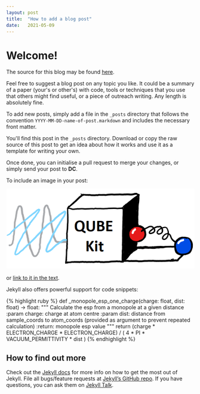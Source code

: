 ```yaml
---
layout: post
title:  "How to add a blog post"
date:   2021-05-09
---
```


# Welcome!

The source for this blog may be found [here][blog-source].

Feel free to suggest a blog post on any topic you like. It could be a summary of a paper (your's or other's) with code, tools or techniques that you use that others might find useful, or a piece of outreach writing. Any length is absolutely fine.

To add new posts, simply add a file in the `_posts` directory that follows the convention `YYYY-MM-DD-name-of-post.markdown` and includes the necessary front matter.

You'll find this post in the `_posts` directory. Download or copy the raw source of this post to get an idea about how it works and use it as a template for writing your own.

Once done, you can initialise a pull request to merge your changes, or simply send your post to **DC**.

To include an image in your post:

![QUBEKit logo](/assets/QuBeKit.png)

or [link to it in the text](/assets/QuBeKit.png).

Jekyll also offers powerful support for code snippets:

{% highlight ruby %}
def _monopole_esp_one_charge(charge: float, dist: float) -> float:
    """
    Calculate the esp from a monopole at a given distance
    :param charge: charge at atom centre
    :param dist: distance from sample_coords to atom_coords
        (provided as argument to prevent repeated calculation)
    :return: monopole esp value
    """
    return (charge * ELECTRON_CHARGE * ELECTRON_CHARGE) / (
        4 * PI * VACUUM_PERMITTIVITY * dist
    )
{% endhighlight %}

## How to find out more

Check out the [Jekyll docs][jekyll-docs] for more info on how to get the most out of Jekyll. File all bugs/feature requests at [Jekyll’s GitHub repo][jekyll-gh]. If you have questions, you can ask them on [Jekyll Talk][jekyll-talk].

[blog-source]: https://github.com/cole-group/cole-group.github.io
[jekyll-docs]: https://jekyllrb.com/docs/home
[jekyll-gh]:   https://github.com/jekyll/jekyll
[jekyll-talk]: https://talk.jekyllrb.com/
